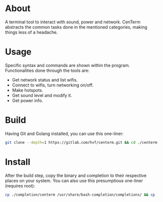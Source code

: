 # About
A terminal tool to interact with sound, power and network. CenTerm abstracts the common tasks done in the mentioned categories, making things less of a headache.

# Usage
Specific syntax and commands are shown within the program. Functionalities done through the tools are:
- Get network status and list wifis.
- Connect to wifis, turn networking on/off.
- Make hotspots.
- Get sound level and modify it.
- Get power info.

# Build
Having Git and Golang installed, you can use this one-liner:
```sh
git clone --depth=1 https://gitlab.com/hvf/centerm.git && cd ./centerm-source && go build
```

# Install
After the build step, copy the binary and completion to their respective places on your system.
You can also use this presumptious one-liner (requires root):
```sh
cp ./completion/centerm /usr/share/bash-completion/completions/ && cp ./centerm /usr/local/bin/
```
